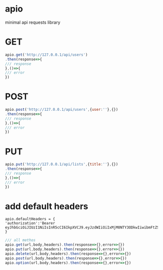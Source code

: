 # apio
minimal api requests library
# GET
```javascript
apio.get('http://127.0.0.1/api/users')
.then(response=>{
/// response
},()=>{
/// error
})
```
# POST
```javascript
apio.post('http://127.0.0.1/api/users',{user:''},{})
.then(response=>{
/// response
},()=>{
/// error
})
```
# PUT
```javascript
apio.put('http://127.0.0.1/api/lists',{title:''},{})
.then(response=>{
/// response
},()=>{
/// error
})
```
# add default headers
```
apio.defaultHeaders = {
'authorization':'Bearer eyJhbGciOiJIUzI1NiIsInR5cCI6IkpXVCJ9.eyJzdWIiOiIxMjM0NTY3ODkwIiwibmFtZSI6IkpvaG4gRG9lIiwiaWF0IjoxNTE2MjM5MDIyfQ.SflKxwRJSMeKKF2QT4fwpMeJf36POk6yJV_adQssw5'
}
```
```javascript
/// all methos
apio.get(url,body,headers).then(response=>{},error=>{})
apio.put(url,body,headers).then(response=>{},error=>{})
apio.delete(url,body,headers).then(response=>{},error=>{})
apio.post(url,body,headers).then(response=>{},error=>{})
apio.option(url,body,headers).then(response=>{},error=>{})
```
